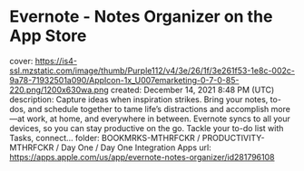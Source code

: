 # Evernote - Notes Organizer on the App Store

cover: https://is4-ssl.mzstatic.com/image/thumb/Purple112/v4/3e/26/1f/3e261f53-1e8c-002c-9a78-71932501a090/AppIcon-1x_U007emarketing-0-7-0-85-220.png/1200x630wa.png
created: December 14, 2021 8:48 PM (UTC)
description: ‎Capture ideas when inspiration strikes. Bring your notes, to-dos, and schedule together to tame life’s distractions and accomplish more—at work, at home, and everywhere in between.   Evernote syncs to all your devices, so you can stay productive on the go. Tackle your to-do list with Tasks, connect…
folder: BOOKMRKS-MTHRFCKR / PRODUCTIVITY-MTHRFCKR / Day One / Day One Integration Apps
url: https://apps.apple.com/us/app/evernote-notes-organizer/id281796108